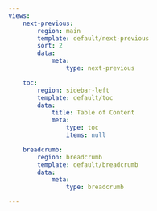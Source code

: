 ```yaml
---
views:
    next-previous:
        region: main
        template: default/next-previous
        sort: 2
        data:
            meta: 
                type: next-previous

    toc:
        region: sidebar-left
        template: default/toc
        data:
            title: Table of Content
            meta: 
                type: toc
                items: null

    breadcrumb:
        region: breadcrumb
        template: default/breadcrumb
        data:
            meta: 
                type: breadcrumb

---
```

